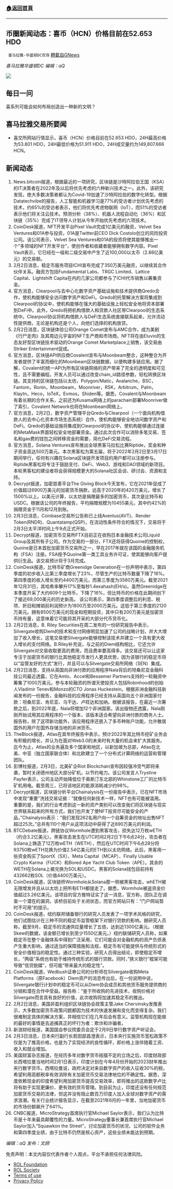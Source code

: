 ###  [:house:返回首頁](https://github.com/ourhimalayas/txt)
---


## 币圈新闻动态：喜币（HCN）价格目前在52.653 HDO
` 喜马拉雅-华盛顿DC农场` [轉載自GNews](https://gnews.org/zh-hans/1949571/)

*喜马拉雅华盛顿DC 编辑：aQ*

![](http://himalayawashingtondc.org/wp-content/uploads/2021/07/ScreenShot-2021-07-31-at-16.20.22@2x.png)



## 每日一问





喜系列可能会如何布局创造出一种新的文明？





## 喜马拉雅交易所要闻





- 喜交所网站行情显示，喜币（HCN）价格目前在52.653 HDO，24H最高价格为53.801 HDO，24H最低价格为51.911 HDO，24H成交量约为149,807.666 HCN。






## 新闻动态





1. News.bitcoin报道，根据最近的一项研究，区块链是沙特阿拉伯王国（KSA）的IT决策者在2022年及以后将优先考虑的六种新兴技术之一。此外，该研究发现，绝大多数决策者都认为Covid-19加速了沙特阿拉伯的数字化转型。根据Datatechvibe的报告，人工智能和机器学习是77%的受访者计划优先考虑的技术，约65%的受访者表示，他们将优先考虑物联网（IoT），而51%的受访者表示他们将关注云技术。预测分析（38%）、机器人流程自动化（36%）和区块链（35%）完成了IT领导人计划从今年开始优先考虑的六项技术。
2. CoinDesk报道，NFT开发平台Pixel Vault完成1亿美元的融资，Velvet Sea Ventures和01A参与投资，01A是Twitter前CEO Dick Costolo创立的风险投资公司。该公司表示，Velvet Sea Ventures和01A的投资将使其能够推出一个”多领域的NFT开发平台”，使创作者和收藏者能够拥有数字内容。Pixel Vault表示，它已经在一级和二级交易中产生了近100,000以太币（2.86亿美元）的交易额。
3. 2月2日消息，稳定币服务项目ICHI宣布完成了350万美元融资，以继续其合作伙伴关系。融资方包括Fundamental Labs、TRGC Limited、Lattice Capital、Lightshift Capita在内的几家公司都参与了ICHI代币销售以筹集资金。
4. 官方消息，Clearpool与去中心化数字资产基础设施和技术提供商Qredo合作，使机构能够安全访问数字资产和DeFi。Qredo的托管解决方案将集成到Clearpool的协议中，使机构能够在强大的基础设施上轻松安全地将资本部署到DeFi中。此外，Qredo将把机构借款人和贷款人社区带Clearpool的生态系统中。Clearpool协议将机构借款人与DeFi生态系统直接联系起来，允许流动性提供商，无论是机构还是个人，向他们选择的机构放贷。
5. 2月2日消息，区块链体验公司Orange Comet宣布与AMC合作，成为美剧《行尸走肉》及其周边元宇宙的NFT生产商和市场商。NFT将在由Eluvio的生态友好型区块链技术驱动的Orange Comet Marketplace上销售，该交易由Striker Entertainment促成。
6. 官方消息，区块链API供应商Covalent宣布与Moonbeam整合，这种整合为开发者提供了丰富而细化的Moonbeam区块链数据，以便构建多链应用。据了解，Covalent的统一API为所有区块链网络的资产带来了完全的透明度和可见性，且不需要编程。开发人员可以通过改变chain\_id路径参数，轻松转换区块链。其支持的区块链包括以太坊，Polygon/Matic，Avalanche，BSC，Fantom，Ronin，Moonbeam，Moonriver，RSK，Arbitrum，Palm，Klaytn，Heco，IoTeX，Evmos，Shiden等。据悉，Covalent与Moonbeam有着长期的合作关系，之前还为Kusama网络上的parachain部署Moonriver做了索引，Covalent Network也将在Moonbeam网络上。
7. 官方消息，2月2日，数字资产管理平台Qredo与Clearpool（一个面向机构借款人的去中心化资本市场生态系统）合作，使机构能够安全地访问数字资产和DeFi。Qredo的基础设施将集成到Clearpool的协议中，使机构能够通过连接的MetaMask界面轻松安全地部署资金。通过此次合作可以消除多笔交易、签名和gas费的钱包之间转移资金的需要，简化DeFi交易流程。
8. 官方消息，Solana Ventures宣布推出全球黑客马拉松比赛Riptide，奖金和种子资金高达500万美元。本次黑客松为第五届，将于2022年2月2日至3月17日期间举行，任何有兴趣在Solana区块链开发项目的用户都可以注册参与。Riptide黑客松将专注于鼓励支付、DeFi、Web3、游戏和DAO领域的新项目。本轮黑客松的建设者将会获得规模更大的Solana社区会谈、研讨会、资源和支持。
9. Decrypt报道，加密慈善平台The Giving Block今天宣布，它在2021年促成了价值超过6900万美元的加密货币捐款，远高于2020年的420万美元，增长了1500%以上。以美元计算，以太坊是捐赠最多的加密货币，其次是比特币和USDC。根据该公司的年终报告，平均捐赠规模为10455美元，其中约42%的捐赠资金于11月和12月到账。
10. 2月3日消息，Coinbase交易所公告称已上线Aventus(AVT)、Render Token(RNDR)、Quantatamp(QSP)，在流动性条件符合的情况下，交易将于2月3日太平洋时间上午9点正式开始。
11. Decrypt报道，加密货币交易所FTX目前正在收购日本金融技术公司Liquid Group及其所有子公司。作为交易的一部分，FTX还将获得Quoine的控制权，Quoine是日本首批加密货币交易所之一，早在2017年就在该国的金融服务机构（FSA）注册。FSA授予Quoine第一类工具业务许可证，使其能够向客户提供衍生品。该交易预计将于3月完成。
12. CoinDesk报道，比特币矿商Greenidge Generation在一份声明中表示，第四季度的初步收入比第三季度增长了23%，尽管生产的比特币数量下降了16%。第四季度的收入增长至约4400万美元，而第三季度为3580万美元。截至2021年12月31日，其哈希率攀升17%至每秒1.4exahash(EH/s)。虽然Greenidge在本季度开采了大约609个比特币，下降了16%，但比特币的价格在此期间创下了接近69,000美元的历史新高。 该公司表示，第四季度调整后的利息、税项、折旧和摊销前利润预计为1800万至2000万美元。这低于第三季度的2120万美元。拥有8500万美元的现金和短期投资，其中只有200万美元是加密货币持有量，这意味着它可能将其开采的大部分代币货币化。
13. 2月2日消息，B. Riley Securities在周二发布的一份研究报告中表示，Silvergate收购Diem的技术和支付网络明显加速了公司的战略计划，并大大增加了收入增长，这笔交易使Silvergate能够控制该技术并建立一个具有更大收入增长的支付网络。B.Riley补充说，与之前的Diem结构相比，它还允许Silvergate对交易收取更高的费用，而且费率要高得多。该交易还可以让这家专注于加密货币的银行比其他稳定币发行人更具优势，因为该银行的稳定币将以“监管友好的方式”发行，并且可以与Silvergate交易所网络（SEN）集成。
14. 2月2日消息，支持从英国向非洲付款的应用程序Nala背后的坦桑尼亚金融科技公司最近透露，它在Amlo、Accel和Bessemer Partners支持的一轮融资中筹集了1000万美元。参与本轮融资的所谓天使投资人包括Robinhood的创始人Vladimir Tenev和Monzo的CTO Jonas Huckestein。根据非洲金融科技新闻发布的一份报告，金融科技的应用程序已经支持从英国向五个非洲国家付款：坦桑尼亚、肯尼亚、乌干达、卢旺达和加纳。根据该报告，在最近一次筹款之后，到2022年底，Nala将增加12个非洲国家。该出版物还透露，Nala刚刚开始试用其应用程序的一个版本，该版本适合希望向非洲付款的商务人士。报告称，除了这项新功能外，该应用程序还嵌入了多币种账户功能，允许散居国外的用户在国外存储当地的非洲货币。
15. TheBlock报道，Atlas在其年终报告中表示，预计2022年其比特币挖矿业务会有积极的增长，并认为在面对Web3.0的未来时有大量的机会来扩大其服务。迄今为止，Atlas的业务遍及多个国家和地区，以新加坡为总部，Atlas在北美、中亚（独立国家联合体）和北欧建立了一个分布式计算网络的运营和管理团队。
16. 彭博社报道，2月3日，北美矿企Riot Blockchain宣布因较强冷空气即将来袭，暂时关闭德州地区大部分矿机，以节约电力。该公司发言人Trystine Payfer表示，公司主动开始降低位于奥斯汀东北部的Whinstone工厂的比特币矿机用电。截至周三，已将该地区的能源消耗减少约98%。
17. Decrypt报道，区块链分析平台Chainalysis在一份报告中表示，已在NFT市场中发现“重要”洗钱交易证据：“就像任何新技术一样，NFT也有可能被滥用。重要的是，我们的行业考虑到这一新的资产类别可以改变我们将区块链与现实世界联系起来的所有方式，我们也开发了使NFT投资尽可能安全的产品，”Chainalysis表示：“我们发现262名用户向一个自筹资金的地址出售NFT超过25次。”总共有110个用户从这项活动中获得了近890万美元的利润。
18. BTCDebate报道，跨链协议Wormhole遭到黑客攻击，损失达12万枚wETH（约合3.2亿美元）。黑客攻击发生在UTC时间2月2日下午6点24分，攻击者在Solana上铸造了12万枚wETH（WETH），然后在UTC时间下午6点28分将93750枚wETH兑换为价值2.54亿美元的ETH到以太坊网络。此后，黑客用一些资金购买了SportX（SX）、Meta Capital（MCAP）、Finally Usable Crypto Karma（FUCK）和Bored Ape Yacht Club Token（APE）。其余的WETH在Solana上被兑换为SOL和USDC。黑客的Solana钱包目前持有432662枚SOL（价值4400万美元）。
19. CoinDesk报道，区块链桥Wormhole从Solana那一侧被黑客攻击，whETH被无限增发并且从以太坊上把所有ETH都提走了。据悉，Wormhole被盗资金价值超过3.26亿美元。该项目的官方推特证实了这一消息，官方称，团队正在调查一个潜在的漏洞，该桥目前处于关闭状态，而官方网站只有：“门户网站暂时不可用”的提示。
20. CoinDesk报道，纽约联邦储备银行的研究人员发表了一项学术风格的研究，他们试图估计在三种不同的稳定币监管框架下对银行贷款的影响。据研究人员称，截至9月，稳定币的流通供应量增长了五倍，达到近1300亿美元。（根据Skew的数据，该金额已增长到至少1550亿美元。）纽约联储研究人员称，如果稳定币在整个金融体系中得到广泛采用，它们可能会对金融机构的资产负债表产生重大影响，通过适当的保障措施和法规，稳定币有可能提供与传统形式的安全价值相当的稳定性。通过三种实验，研究人员得出结论，即使稳定币增长，“两级”系统也有助于维持传统形式的银行贷款。同时，”狭义银行”框架可能导致”信贷脱媒”，但可能“带来最大的稳定性”。
21. CoinDesk报道，Wedbush证券公司的分析师在Silvergate收购Meta Platforms（原Facebook）Diem资产的消息传出后，在一份说明中说，Silvergate银行计划中的稳定币可以从Diem协会成员和其他货币服务提供商的分销和潜在合作中受益。报告称：“鉴于所收购的先进技术，收购价格对Silvergate而言具有良好的价值，此次收购将加速其稳定币的推出。
22. 2月2日消息，美国非盈利组织区块链协会政策主管Jake Chervinsky发推表示，大多数加密货币政策问题都因为技术的快速发展和变化而变得复杂。我们很难制定具体的解决方案，并相信它们在几年后会有意义。监管机构现在能做的最好的事情是去追捕真正的坏行为者：欺诈和诈骗者。
23. 新浪财经报道，美国国会参议院委员会定于2月9日举行数字资产听证会。
24. 2月3日消息，日本央行副行长若田部昌澄表示，日本央行实施货币宽松政策不仅是为了推高价格，也是为了实现经济的良性循环，即价格上涨伴随着工资、收入和就业增加。
25. 美国财富杂志报道，在经历多年对数字货币摇摆不定的立场之后，印度财政部长西塔拉曼当地时间2月1日表示，印度计划在今年4月份开始的2023财年推出央行数字货币。西塔拉曼说，政府决定对来自数字资产的收入征收30%的税，希望利用高额税率有效消除有关加密货币交易法律地位的不确定性。据悉，深度依赖现金的印度希望利用加密货币提高交易效率，即将推出的这款数字卢比将有助于实现更廉价、更有效的货币管理。到目前为止，印度还没有任何规范加密货币交易的法律，但这并没有阻止数百万印度人加入全球对数字资产的需求浪潮。有关行业统计报告显示，在截至2021年6月的一年里，当地加密货币的市场份额飙升了641%。
26. CNBC报道，MicroStrategy首席执行官Michael Saylor表示，我们认为比特币是十年来最具颠覆性的力量。MicroStrategy董事长兼首席执行官Michael Saylor加入“Squawkon the Street”，讨论加密货币的状况、公司的软件业务和第四季度业绩，由于比特币仍然是核心资产，这些业绩未能达到预期。





*编辑：aQ
发布：文顾*


 
 

免责声明：本文内容仅代表作者个人观点，平台不承担任何法律风险。

- [ROL Foundation](https://rolfoundation.org/)
- [ROL Society](https://rolsociety.org/)
- [Terms of use](https://gnews.org/terms-of-use-3/)
- [Privacy Policy](https://gnews.org/privacy-policy/)
